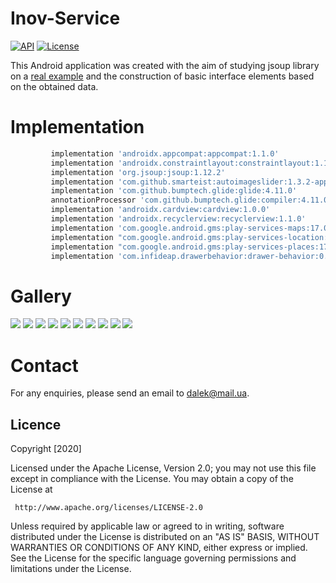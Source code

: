 # Inov-Service
[![API](https://img.shields.io/badge/API-23%2B-brightgreen.svg?style=flat)](https://android-arsenal.com/api?level=23)
[![License](https://img.shields.io/badge/License-Apache%202.0-blue.svg)](https://opensource.org/licenses/Apache-2.0)

This Android application was created with the aim of studying jsoup library on a [real example]( https://inov.com.ua/) and the construction of basic interface elements based on the obtained data.
# Implementation
```groovy
         implementation 'androidx.appcompat:appcompat:1.1.0'
         implementation 'androidx.constraintlayout:constraintlayout:1.1.3'
         implementation 'org.jsoup:jsoup:1.12.2'
         implementation 'com.github.smarteist:autoimageslider:1.3.2-appcompat'
         implementation 'com.github.bumptech.glide:glide:4.11.0'
         annotationProcessor 'com.github.bumptech.glide:compiler:4.11.0'
         implementation 'androidx.cardview:cardview:1.0.0'
         implementation 'androidx.recyclerview:recyclerview:1.1.0'
         implementation 'com.google.android.gms:play-services-maps:17.0.0'
         implementation "com.google.android.gms:play-services-location:17.0.0"
         implementation "com.google.android.gms:play-services-places:17.0.0"
         implementation 'com.infideap.drawerbehavior:drawer-behavior:0.2.2'
```

# Gallery
![](https://github.com/KovalenkoILja/Inov-Service/blob/master/screenshots/main.gif)
![](https://github.com/KovalenkoILja/Inov-Service/blob/master/screenshots/main_screen.png)
![](https://github.com/KovalenkoILja/Inov-Service/blob/master/screenshots/nav_bar.png)
![](https://github.com/KovalenkoILja/Inov-Service/blob/master/screenshots/product_1.gif)
![](https://github.com/KovalenkoILja/Inov-Service/blob/master/screenshots/product_2.gif)
![](https://github.com/KovalenkoILja/Inov-Service/blob/master/screenshots/services.gif)
![](https://github.com/KovalenkoILja/Inov-Service/blob/master/screenshots/services_all.gif)
![](https://github.com/KovalenkoILja/Inov-Service/blob/master/screenshots/single_news.gif)
![](https://github.com/KovalenkoILja/Inov-Service/blob/master/screenshots/single_price_list.gif)
![](https://github.com/KovalenkoILja/Inov-Service/blob/master/screenshots/single_service.gif)

# Contact
For any enquiries, please send an email to dalek@mail.ua.

## Licence

Copyright [2020]

   Licensed under the Apache License, Version 2.0;
   you may not use this file except in compliance with the License.
   You may obtain a copy of the License at

     http://www.apache.org/licenses/LICENSE-2.0

   Unless required by applicable law or agreed to in writing, software
   distributed under the License is distributed on an "AS IS" BASIS,
   WITHOUT WARRANTIES OR CONDITIONS OF ANY KIND, either express or implied.
   See the License for the specific language governing permissions and
   limitations under the License.